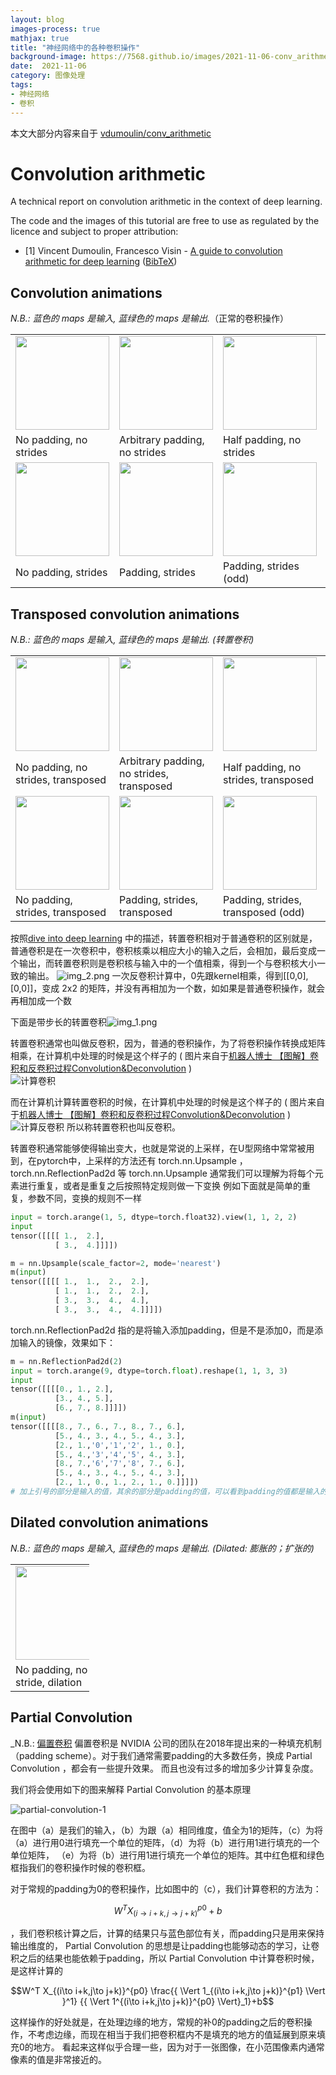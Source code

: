 ```yaml
---
layout: blog
images-process: true
mathjax: true
title: "神经网络中的各种卷积操作"
background-image: https://7568.github.io/images/2021-11-06-conv_arithmetic/no_padding_no_strides.gif
date:  2021-11-06
category: 图像处理
tags:
- 神经网络
- 卷积
---
```


[partial-convolution-1]:https://7568.github.io/images/2021-11-06-conv_arithmetic/partial-convolution-1.png


本文大部分内容来自于 [vdumoulin/conv_arithmetic](https://github.com/vdumoulin/conv_arithmetic/blob/master/README.md) 

# Convolution arithmetic

A technical report on convolution arithmetic in the context of deep learning.

The code and the images of this tutorial are free to use as regulated by the 
licence and subject to proper attribution:

* \[1\] Vincent Dumoulin, Francesco Visin - [A guide to convolution arithmetic
  for deep learning](https://arxiv.org/abs/1603.07285)
  ([BibTeX](https://gist.github.com/fvisin/165ca9935392fa9600a6c94664a01214))

## Convolution animations

_N.B.: 蓝色的 maps 是输入, 蓝绿色的 maps 是输出._（正常的卷积操作）

<table style="width:100%; table-layout:fixed;">
  <tr>
    <td><img width="150px" src="https://7568.github.io/images/2021-11-06-conv_arithmetic/no_padding_no_strides.gif"></td>
    <td><img width="150px" src="https://7568.github.io/images/2021-11-06-conv_arithmetic/arbitrary_padding_no_strides.gif"></td>
    <td><img width="150px" src="https://7568.github.io/images/2021-11-06-conv_arithmetic/same_padding_no_strides.gif"></td>
    <td><img width="150px" src="https://7568.github.io/images/2021-11-06-conv_arithmetic/full_padding_no_strides.gif"></td>
  </tr>
  <tr>
    <td>No padding, no strides</td>
    <td>Arbitrary padding, no strides</td>
    <td>Half padding, no strides</td>
    <td>Full padding, no strides</td>
  </tr>
  <tr>
    <td><img width="150px" src="https://7568.github.io/images/2021-11-06-conv_arithmetic/no_padding_strides.gif"></td>
    <td><img width="150px" src="https://7568.github.io/images/2021-11-06-conv_arithmetic/padding_strides.gif"></td>
    <td><img width="150px" src="https://7568.github.io/images/2021-11-06-conv_arithmetic/padding_strides_odd.gif"></td>
    <td></td>
  </tr>
  <tr>
    <td>No padding, strides</td>
    <td>Padding, strides</td>
    <td>Padding, strides (odd)</td>
    <td></td>
  </tr>
</table>

## Transposed convolution animations

_N.B.: 蓝色的 maps 是输入, 蓝绿色的 maps 是输出. (转置卷积)_

<table style="width:100%; table-layout:fixed;">
  <tr>
    <td><img width="150px" src="https://7568.github.io/images/2021-11-06-conv_arithmetic/no_padding_no_strides_transposed.png"></td>
    <td><img width="150px" src="https://7568.github.io/images/2021-11-06-conv_arithmetic/arbitrary_padding_no_strides_transposed.gif"></td>
    <td><img width="150px" src="https://7568.github.io/images/2021-11-06-conv_arithmetic/same_padding_no_strides_transposed.gif"></td>
    <td><img width="150px" src="https://7568.github.io/images/2021-11-06-conv_arithmetic/full_padding_no_strides_transposed.gif"></td>
  </tr>
  <tr>
    <td>No padding, no strides, transposed</td>
    <td>Arbitrary padding, no strides, transposed</td>
    <td>Half padding, no strides, transposed</td>
    <td>Full padding, no strides, transposed</td>
  </tr>
  <tr>
    <td><img width="150px" src="https://7568.github.io/images/2021-11-06-conv_arithmetic/no_padding_strides_transposed.gif"></td>
    <td><img width="150px" src="https://7568.github.io/images/2021-11-06-conv_arithmetic/padding_strides_transposed.gif"></td>
    <td><img width="150px" src="https://7568.github.io/images/2021-11-06-conv_arithmetic/padding_strides_odd_transposed.gif"></td>
    <td></td>
  </tr>
  <tr>
    <td>No padding, strides, transposed</td>
    <td>Padding, strides, transposed</td>
    <td>Padding, strides, transposed (odd)</td>
    <td></td>
  </tr>
</table>

按照[dive into deep learning](https://d2l.ai/chapter_computer-vision/transposed-conv.html) 中的描述，转置卷积相对于普通卷积的区别就是，普通卷积是在一次卷积中，卷积核乘以相应大小的输入之后，会相加，最后变成一个输出，而转置卷积则是卷积核与输入中的一个值相乘，得到一个与卷积核大小一致的输出。
![img_2.png](https://7568.github.io/images/2021-11-06-conv_arithmetic/transposed-convolution.png)
一次反卷积计算中，0先跟kernel相乘，得到[[0,0],[0,0]]，变成 2x2 的矩阵，并没有再相加为一个数，如如果是普通卷积操作，就会再相加成一个数

下面是带步长的转置卷积![img_1.png](https://7568.github.io/images/2021-11-06-conv_arithmetic/transposed_convolution_with_stride_2.png)

转置卷积通常也叫做反卷积，因为，普通的卷积操作，为了将卷积操作转换成矩阵相乘，在计算机中处理的时候是这个样子的 ( 图片来自于[机器人博士 【图解】卷积和反卷积过程Convolution&Deconvolution](https://zhuanlan.zhihu.com/p/52407509) )  
![计算卷积](https://7568.github.io/images/2021-11-06-conv_arithmetic/convolution_in_conputation.png)

而在计算机计算转置卷积的时候，在计算机中处理的时候是这个样子的  ( 图片来自于[机器人博士 【图解】卷积和反卷积过程Convolution&Deconvolution](https://zhuanlan.zhihu.com/p/52407509) )  
![计算反卷积](https://7568.github.io/images/2021-11-06-conv_arithmetic/transposed_convolution_conputation.png)
所以称转置卷积也叫反卷积。

转置卷积通常能够使得输出变大，也就是常说的上采样，在U型网络中常常被用到，在pytorch中，上采样的方法还有 torch.nn.Upsample ，torch.nn.ReflectionPad2d 等
torch.nn.Upsample 通常我们可以理解为将每个元素进行重复，或者是重复之后按照特定规则做一下变换
例如下面就是简单的重复，参数不同，变换的规则不一样
```python
input = torch.arange(1, 5, dtype=torch.float32).view(1, 1, 2, 2)
input
tensor([[[[ 1.,  2.],
          [ 3.,  4.]]]])

m = nn.Upsample(scale_factor=2, mode='nearest')
m(input)
tensor([[[[ 1.,  1.,  2.,  2.],
          [ 1.,  1.,  2.,  2.],
          [ 3.,  3.,  4.,  4.],
          [ 3.,  3.,  4.,  4.]]]])
```

torch.nn.ReflectionPad2d 指的是将输入添加padding，但是不是添加0，而是添加输入的镜像，效果如下：
```python
m = nn.ReflectionPad2d(2)
input = torch.arange(9, dtype=torch.float).reshape(1, 1, 3, 3)
input
tensor([[[[0., 1., 2.],
          [3., 4., 5.],
          [6., 7., 8.]]]])
m(input)
tensor([[[[8., 7., 6., 7., 8., 7., 6.],
          [5., 4., 3., 4., 5., 4., 3.],
          [2., 1.,'0','1','2', 1., 0.],
          [5., 4.,'3','4','5', 4., 3.],
          [8., 7.,'6','7','8', 7., 6.],
          [5., 4., 3., 4., 5., 4., 3.],
          [2., 1., 0., 1., 2., 1., 0.]]]])
# 加上引号的部分是输入的值，其余的部分是padding的值，可以看到padding的值都是输入的镜像
```

## Dilated convolution animations

_N.B.: 蓝色的 maps 是输入, 蓝绿色的 maps 是输出. (Dilated: 膨胀的；扩张的)_

<table style="width:25%; table-layout:fixed;">
  <tr>
    <td><img width="150px" src="https://7568.github.io/images/2021-11-06-conv_arithmetic/dilation.gif"></td>
  </tr>
  <tr>
    <td>No padding, no stride, dilation</td>
  </tr>
</table>

## Partial Convolution 

_N.B.:  [偏置卷积](https://arxiv.org/pdf/1811.11718.pdf) 
偏置卷积是 NVIDIA 公司的团队在2018年提出来的一种填充机制（padding scheme）。对于我们通常需要padding的大多数任务，换成 Partial Convolution ，都会有一些提升效果。
而且也没有过多的增加多少计算复杂度。

我们将会使用如下的图来解释 Partial Convolution 的基本原理

![partial-convolution-1]

在图中（a）是我们的输入，（b）为跟（a）相同维度，值全为1的矩阵，（c）为将（a）进行用0进行填充一个单位的矩阵，（d）为将（b）进行用1进行填充的一个单位矩阵，
（e）为将（b）进行用1进行填充一个单位的矩阵。其中红色框和绿色框指我们的卷积操作时候的卷积框。

对于常规的padding为0的卷积操作，比如图中的（c），我们计算卷积的方法为：

$$W^T X_{(i\to i+k,j\to j+k)}^{p0}+b$$

，我们卷积核计算之后，计算的结果只与蓝色部位有关，而padding只是用来保持输出维度的，
Partial Convolution 的思想是让padding也能够动态的学习，让卷积之后的结果也能依赖于padding，所以 Partial Convolution 中计算卷积时候，是这样计算的

$$W^T X_{(i\to i+k,j\to j+k)}^{p0} \frac{{ \Vert 1_{(i\to i+k,j\to j+k)}^{p1} \Vert }^1} {{ \Vert 1^{(i\to i+k,j\to j+k)}^{p0} \Vert}_1}+b$$

这样操作的好处就是，在处理边缘的地方，常规的补0的padding之后的卷积操作，不考虑边缘，而现在相当于我们把卷积框内不是填充的地方的值延展到原来填充0的地方。
看起来这样似乎合理一些，因为对于一张图像，在小范围像素内通常像素的值是非常接近的。
